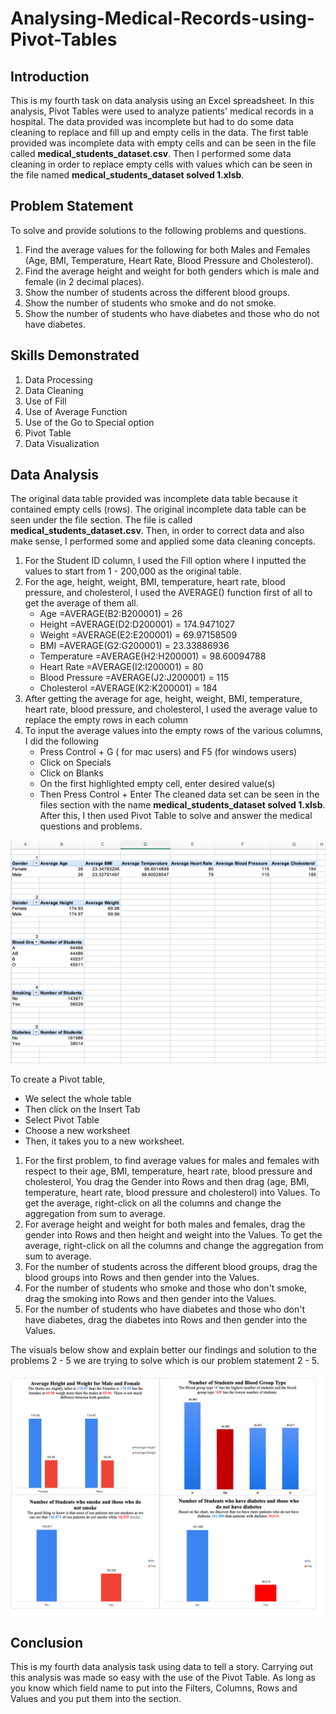 # Analysing-Medical-Records-using-Pivot-Tables
## Introduction

This is my fourth task on data analysis using an Excel spreadsheet. In this analysis, Pivot Tables were used to analyze patients' medical records in a hospital. The data provided was incomplete but had to do some data cleaning to replace and fill up and empty cells in the data. The first table provided was incomplete data with empty cells and can be seen in the file called **medical_students_dataset.csv**. Then I performed some data cleaning in order to replace empty cells with values which can be seen in the file named **medical_students_dataset solved 1.xlsb**.

## Problem Statement
To solve and provide solutions to the following problems and questions.
1. Find the average values for the following for both Males and Females (Age, BMI, Temperature, Heart Rate, Blood Pressure and Cholesterol).
2. Find the average height and weight for both genders which is male and female (in 2 decimal places).
3. Show the number of students across the different blood groups.
4. Show the number of students who smoke and do not smoke.
5. Show the number of students who have diabetes and those who do not have diabetes.

## Skills Demonstrated
1. Data Processing
2. Data Cleaning
3. Use of Fill 
4. Use of Average Function
5. Use of the Go to Special option
6. Pivot Table
7. Data Visualization

## Data Analysis
The original data table provided was incomplete data table because it contained empty cells (rows). The original incomplete data table can be seen under the file section. The file is called **medical_students_dataset.csv**.
Then, in order to correct data and also make sense, I performed some and applied some data cleaning concepts. 
1. For the Student ID column, I used the Fill option where I inputted the values to start from 1 - 200,000 as the original table.
2. For the age, height, weight, BMI, temperature, heart rate, blood pressure, and cholesterol, I used the AVERAGE() function first of all to get the average of them all.
   - Age =AVERAGE(B2:B200001) = 26
   - Height =AVERAGE(D2:D200001) = 174.9471027
   - Weight =AVERAGE(E2:E200001) = 69.97158509
   -  BMI =AVERAGE(G2:G200001) = 23.33886936
   - Temperature =AVERAGE(H2:H200001) = 98.60094788
   - Heart Rate =AVERAGE(I2:I200001) = 80
   - Blood Pressure =AVERAGE(J2:J200001) = 115
   - Cholesterol =AVERAGE(K2:K200001) = 184
 3. After getting the average for age, height, weight, BMI, temperature, heart rate, blood pressure, and cholesterol, I used the average value to replace the empty rows in each column
 4. To input the average values into the empty rows of the various columns, I did the following
     - Press Control + G ( for mac users) and F5 (for windows users)
     - Click on Specials
     - Click on Blanks
     - On the first highlighted empty cell, enter desired value(s)
     - Then Press Control + Enter
The cleaned data set can be seen in the files section with the name **medical_students_dataset solved 1.xlsb**.
After this, I then used Pivot Table to solve and answer the medical questions and problems.


![](medical_records.png)


To create a Pivot table, 
- We select the whole table
- Then click on the Insert Tab
- Select Pivot Table
- Choose a new worksheet
- Then, it takes you to a new worksheet.


1. For the first problem, to find average values for males and females with respect to their age, BMI, temperature, heart rate, blood pressure and cholesterol, You drag the Gender into Rows and then drag (age, BMI, temperature, heart rate, blood pressure and cholesterol) into Values. To get the average, right-click on all the columns and change the aggregation from sum to average.
2. For average height and weight for both males and females, drag the gender into Rows and then height and weight into the Values. To get the average, right-click on all the columns and change the aggregation from sum to average.
3. For the number of students across the different blood groups, drag the blood groups into Rows and then gender into the Values.
4. For the number of students who smoke and those who don't smoke, drag the smoking into Rows and then gender into the Values.
5. For the number of students who have diabetes and those who don't have diabetes, drag the diabetes into Rows and then gender into the Values.

The visuals below show and explain better our findings and solution to the problems 2 - 5 we are trying to solve which is our problem statement 2 - 5.

![](medical_records_visuals.png)


## Conclusion
This is my fourth data analysis task using data to tell a story. Carrying out this analysis was made so easy with the use of the Pivot Table. As long as you know which field name to put into the Filters, Columns, Rows and Values and you put them into the section.

